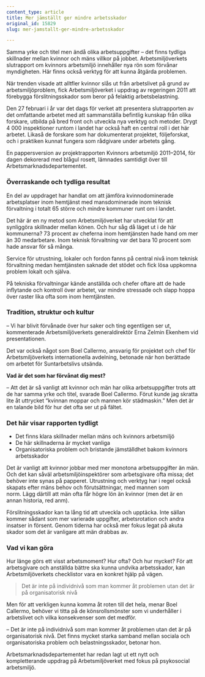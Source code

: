 ```yaml
---
content_type: article
title: Mer jämställt ger mindre arbetsskador
original_id: 15829
slug: mer-jamstallt-ger-mindre-arbetsskador

---
```


Samma yrke och titel men ändå olika arbetsuppgifter – det finns tydliga skillnader mellan kvinnor och mäns villkor på jobbet. Arbetsmiljöverkets slutrapport om kvinnors arbetsmiljö innehåller nya rön som förvånar myndigheten. Här finns också verktyg för att kunna åtgärda problemen.

När trenden visade att alltfler kvinnor slås ut från arbetslivet på grund av arbetsmiljöproblem, fick Arbetsmiljöverket i uppdrag av regeringen 2011 att förebygga förslitningsskador som beror på felaktig arbetsbelastning.

Den 27 februari i år var det dags för verket att presentera slutrapporten av det omfattande arbetet med att sammanställa befintlig kunskap från olika forskare, utbilda på bred front och utveckla nya verktyg och metoder. Drygt 4 000 inspektioner runtom i landet har också haft en central roll i det här arbetet. Likaså de forskare som har dokumenterat projektet, följeforskat, och i praktiken kunnat fungera som rådgivare under arbetets gång.

En pappersversion av projektrapporten Kvinnors arbetsmiljö 2011–2014, för dagen dekorerad med blågul rosett, lämnades samtidigt över till Arbetsmarknadsdepartementet.

### Överraskande och tydliga resultat

En del av uppdraget har handlat om att jämföra kvinnodominerade arbetsplatser inom hemtjänst med mansdominerade inom teknisk förvaltning i totalt 65 större och mindre kommuner runt om i landet.

Det här är en ny metod som Arbetsmiljöverket har utvecklat för att synliggöra skillnader mellan könen. Och hur såg då läget ut i de här kommunerna? 73 procent av cheferna inom hemtjänsten hade hand om mer än 30 medarbetare. Inom teknisk förvaltning var det bara 10 procent som hade ansvar för så många.

Service för utrustning, lokaler och fordon fanns på central nivå inom teknisk förvaltning medan hemtjänsten saknade det stödet och fick lösa uppkomna problem lokalt och själva.

På tekniska förvaltningar kände anställda och chefer oftare att de hade inflytande och kontroll över arbetet, var mindre stressade och slapp hoppa över raster lika ofta som inom hemtjänsten.

### Tradition, struktur och kultur

– Vi har blivit förvånade över hur saker och ting egentligen ser ut, kommenterade Arbetsmiljöverkets generaldirektör Erna Zelmin Ekenhem vid presentationen.

Det var också något som Boel Callermo, ansvarig för projektet och chef för Arbetsmiljöverkets internationella avdelning, betonade när hon berättade om arbetet för Suntarbetslivs utsända.

**Vad är det som har förvånat dig mest?**

– Att det är så vanligt att kvinnor och män har olika arbetsuppgifter trots att de har samma yrke och titel, svarade Boel Callermo. Förut kunde jag skratta lite åt uttrycket “kvinnan moppar och mannen kör städmaskin.” Men det är en talande bild för hur det ofta ser ut på fältet.

### Det här visar rapporten tydligt

*   Det finns klara skillnader mellan mäns och kvinnors arbetsmiljö
*   De här skillnaderna är mycket vanliga
*   Organisatoriska problem och bristande jämställdhet bakom kvinnors arbetsskador

Det är vanligt att kvinnor jobbar med mer monotona arbetsuppgifter än män. Och det kan såväl arbetsmiljöinspektörer som arbetsgivare ofta missa; det behöver inte synas på papperet. Utrustning och verktyg har i regel också skapats efter mäns behov och förutsättningar, med mannen som norm. Lägg därtill att män ofta får högre lön än kvinnor (men det är en annan historia, red anm).

Förslitningsskador kan ta lång tid att utveckla och upptäcka. Inte sällan kommer sådant som mer varierade uppgifter, arbetsrotation och andra insatser in försent. Genom tiderna har också mer fokus legat på akuta skador som det är vanligare att män drabbas av.

### Vad vi kan göra

Hur länge görs ett visst arbetsmoment? Hur ofta? Och hur mycket? För att arbetsgivare och anställda bättre ska kunna undvika arbetsskador, kan Arbetsmiljöverkets checklistor vara en konkret hjälp på vägen.

> Det är inte på individnivå som man kommer åt problemen utan det är på organisatorisk nivå

Men för att verkligen kunna komma åt roten till det hela, menar Boel Callermo, behöver vi titta på de könsrollsmönster som vi underhåller i arbetslivet och vilka konsekvenser som det medför.

– Det är inte på individnivå som man kommer åt problemen utan det är på organisatorisk nivå. Det finns mycket starka samband mellan sociala och organisatoriska problem och belastningsskador, betonar hon.

Arbetsmarknadsdepartementet har redan lagt ut ett nytt och kompletterande uppdrag på Arbetsmiljöverket med fokus på psykosocial arbetsmiljö.

